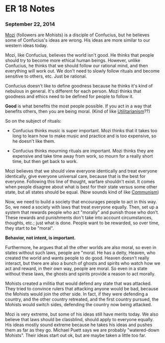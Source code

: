 ER 18 Notes
===========

### September 22, 2014

[Mozi](https://en.wikipedia.org/wiki/Mozi) (followers are Mohists) is a disciple of Confucius, but he believes some of Confucius's ideas are wrong.
His ideas are more similar to our western ideas today.

Mozi, like Confucius, believes the world isn't good.
He thinks that people should try to become more ethical human beings.
However, unlike Confucius, he thinks that we should follow our rational mind, and then everything will work out.
We don't need to slowly follow rituals and become sensitive to others, etc.
Just be rational.

Confucius doesn't like to define goodness because he thinks it's kind of nebulous in general.
It's different for each person.
Mozi thinks that goodness and ethics need to be defined for people to follow it.

**Good** is what benefits the most people possible.
If you act in a way that benefits others, then you are being moral.
(Kind of like [Utilitarianism](https://en.wikipedia.org/wiki/Utilitarianism)??)

So on the subject of rituals:

* Confucius thinks music is super important.
Mozi thinks that it takes too long to learn how to make music and practice and is too expensive, so he doesn't like them.

* Confucius thinks mourning rituals are important.
Mozi thinks they are expensive and take time away from work, so mourn for a really short time, but then get back to work.

Mozi believes that we should view everyone identically and treat everyone identically, give everyone universal care, because that is the best for everyone.
Following this line of thought, warfare shouldn't exist.
It comes when people disagree about what is best for their state versus some other state, but all states should be equal.
(Now sounds kind of like [Communism](https://en.wikipedia.org/wiki/Communism))

Now, we need to build a society that encourages people to act in this way.
So, we need a society with laws that treat everyone equally.
Then, set up a system that rewards people who act "morally" and punish those who don't.
These rewards and punishments don't take into account circumstances, thoughts, etc.; just what is done.
People want to be rewarded, so over time, they start to be "moral".

**Behavior, not intent, is important.**

Furthermore, he argues that all the other worlds are also moral, so even in states without such laws, people are "moral.
He has a deity, Heaven, who created the world and wants people to do good.
Heaven doesn't really interact, but there are also a bunch of ghosts and spirits who watch how we act and reward, in their own way, people are moral.
So even in a state without these laws, the ghosts and spirits provide a reason to act morally.

Mohists created a militia that would defend any state that was attacked.
They tried to convince rulers that attacking anyone would be bad, because the Mohists would join the other side.
In fact, if they were defending a country, and the other country retreated, and the first country pursued, the Mohists would switch sides, defending the country now being attacked.

Mozi is very extreme, but some of his ideas still have merits today.
We also believe that laws should be classblind, should apply to everyone equally.
His ideas mostly sound extreme because he takes his ideas and pushes them as far as they go.
Michael Puett says we are probably "watered-down Mohists".
Their ideas start out ok, but are maybe taken a little too far.